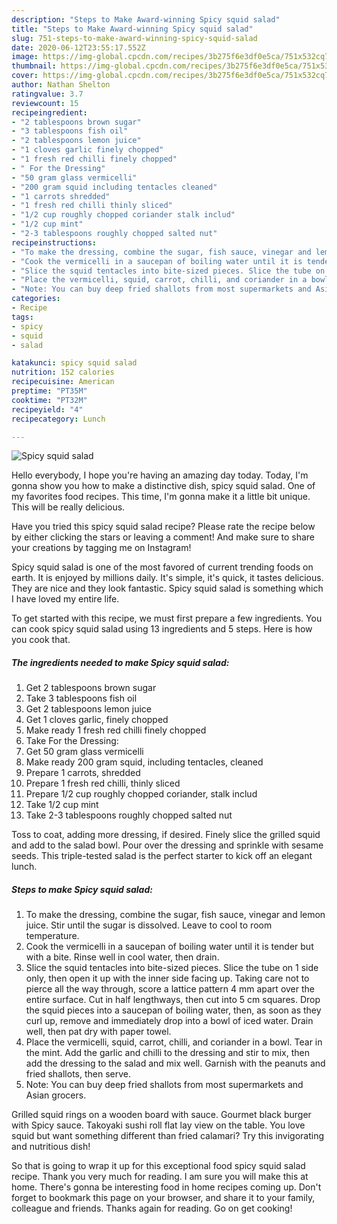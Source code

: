 ```yaml
---
description: "Steps to Make Award-winning Spicy squid salad"
title: "Steps to Make Award-winning Spicy squid salad"
slug: 751-steps-to-make-award-winning-spicy-squid-salad
date: 2020-06-12T23:55:17.552Z
image: https://img-global.cpcdn.com/recipes/3b275f6e3df0e5ca/751x532cq70/spicy-squid-salad-recipe-main-photo.jpg
thumbnail: https://img-global.cpcdn.com/recipes/3b275f6e3df0e5ca/751x532cq70/spicy-squid-salad-recipe-main-photo.jpg
cover: https://img-global.cpcdn.com/recipes/3b275f6e3df0e5ca/751x532cq70/spicy-squid-salad-recipe-main-photo.jpg
author: Nathan Shelton
ratingvalue: 3.7
reviewcount: 15
recipeingredient:
- "2 tablespoons brown sugar"
- "3 tablespoons fish oil"
- "2 tablespoons lemon juice"
- "1 cloves garlic finely chopped"
- "1 fresh red chilli finely chopped"
- " For the Dressing"
- "50 gram glass vermicelli"
- "200 gram squid including tentacles cleaned"
- "1 carrots shredded"
- "1 fresh red chilli thinly sliced"
- "1/2 cup roughly chopped coriander stalk includ"
- "1/2 cup mint"
- "2-3 tablespoons roughly chopped salted nut"
recipeinstructions:
- "To make the dressing, combine the sugar, fish sauce, vinegar and lemon juice. Stir until the sugar is dissolved. Leave to cool to room temperature."
- "Cook the vermicelli in a saucepan of boiling water until it is tender but with a bite. Rinse well in cool water, then drain."
- "Slice the squid tentacles into bite-sized pieces. Slice the tube on 1 side only, then open it up with the inner side facing up. Taking care not to pierce all the way through, score a lattice pattern 4 mm apart over the entire surface. Cut in half lengthways, then cut into 5 cm squares. Drop the squid pieces into a saucepan of boiling water, then, as soon as they curl up, remove and immediately drop into a bowl of iced water. Drain well, then pat dry with paper towel."
- "Place the vermicelli, squid, carrot, chilli, and coriander in a bowl. Tear in the mint. Add the garlic and chilli to the dressing and stir to mix, then add the dressing to the salad and mix well. Garnish with the peanuts and fried shallots, then serve."
- "Note: You can buy deep fried shallots from most supermarkets and Asian grocers."
categories:
- Recipe
tags:
- spicy
- squid
- salad

katakunci: spicy squid salad 
nutrition: 152 calories
recipecuisine: American
preptime: "PT35M"
cooktime: "PT32M"
recipeyield: "4"
recipecategory: Lunch

---
```



![Spicy squid salad](https://img-global.cpcdn.com/recipes/3b275f6e3df0e5ca/751x532cq70/spicy-squid-salad-recipe-main-photo.jpg)

Hello everybody, I hope you're having an amazing day today. Today, I'm gonna show you how to make a distinctive dish, spicy squid salad. One of my favorites food recipes. This time, I'm gonna make it a little bit unique. This will be really delicious.

Have you tried this spicy squid salad recipe? Please rate the recipe below by either clicking the stars or leaving a comment! And make sure to share your creations by tagging me on Instagram!

Spicy squid salad is one of the most favored of current trending foods on earth. It is enjoyed by millions daily. It's simple, it's quick, it tastes delicious. They are nice and they look fantastic. Spicy squid salad is something which I have loved my entire life.


To get started with this recipe, we must first prepare a few ingredients. You can cook spicy squid salad using 13 ingredients and 5 steps. Here is how you cook that.

<!--inarticleads1-->

##### The ingredients needed to make Spicy squid salad:

1. Get 2 tablespoons brown sugar
1. Take 3 tablespoons fish oil
1. Get 2 tablespoons lemon juice
1. Get 1 cloves garlic, finely chopped
1. Make ready 1 fresh red chilli finely chopped
1. Take  For the Dressing:
1. Get 50 gram glass vermicelli
1. Make ready 200 gram squid, including tentacles, cleaned
1. Prepare 1 carrots, shredded
1. Prepare 1 fresh red chilli, thinly sliced
1. Prepare 1/2 cup roughly chopped coriander, stalk includ
1. Take 1/2 cup mint
1. Take 2-3 tablespoons roughly chopped salted nut


Toss to coat, adding more dressing, if desired. Finely slice the grilled squid and add to the salad bowl. Pour over the dressing and sprinkle with sesame seeds. This triple-tested salad is the perfect starter to kick off an elegant lunch. 

<!--inarticleads2-->

##### Steps to make Spicy squid salad:

1. To make the dressing, combine the sugar, fish sauce, vinegar and lemon juice. Stir until the sugar is dissolved. Leave to cool to room temperature.
1. Cook the vermicelli in a saucepan of boiling water until it is tender but with a bite. Rinse well in cool water, then drain.
1. Slice the squid tentacles into bite-sized pieces. Slice the tube on 1 side only, then open it up with the inner side facing up. Taking care not to pierce all the way through, score a lattice pattern 4 mm apart over the entire surface. Cut in half lengthways, then cut into 5 cm squares. Drop the squid pieces into a saucepan of boiling water, then, as soon as they curl up, remove and immediately drop into a bowl of iced water. Drain well, then pat dry with paper towel.
1. Place the vermicelli, squid, carrot, chilli, and coriander in a bowl. Tear in the mint. Add the garlic and chilli to the dressing and stir to mix, then add the dressing to the salad and mix well. Garnish with the peanuts and fried shallots, then serve.
1. Note: You can buy deep fried shallots from most supermarkets and Asian grocers.


Grilled squid rings on a wooden board with sauce. Gourmet black burger with Spicy sauce. Takoyaki sushi roll flat lay view on the table. You love squid but want something different than fried calamari? Try this invigorating and nutritious dish! 

So that is going to wrap it up for this exceptional food spicy squid salad recipe. Thank you very much for reading. I am sure you will make this at home. There's gonna be interesting food in home recipes coming up. Don't forget to bookmark this page on your browser, and share it to your family, colleague and friends. Thanks again for reading. Go on get cooking!
